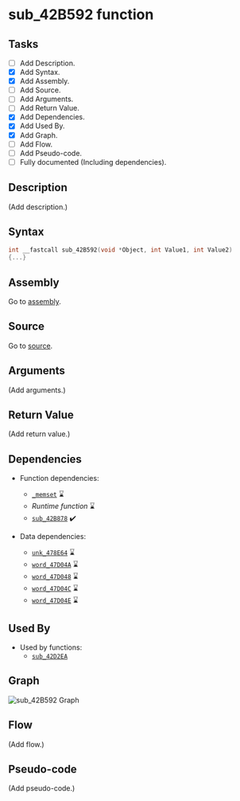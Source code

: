 # sub_42B592 function

## Tasks

- [ ] Add Description.
- [X] Add Syntax.
- [X] Add Assembly.
- [ ] Add Source.
- [ ] Add Arguments.
- [ ] Add Return Value.
- [X] Add Dependencies.
- [X] Add Used By.
- [X] Add Graph.
- [ ] Add Flow.
- [ ] Add Pseudo-code.
- [ ] Fully documented (Including dependencies).

## Description

(Add description.)

## Syntax

```c
int __fastcall sub_42B592(void *Object, int Value1, int Value2)
{...}
```

## Assembly

Go to [assembly](../asm/sub_42B592.asm).

## Source

Go to [source](../cc/sub_42B592.cc).

## Arguments

(Add arguments.)

## Return Value

(Add return value.)

## Dependencies

* Function dependencies:
  * [`_memset`](_memset.md) ⌛
  * *Runtime function* ⌛
  * [`sub_42B878`](sub_42B878.md) ✔️


* Data dependencies:
  * [`unk_478E64`](unk_478E64.md) ⌛
  * [`word_47D04A`](word_47D04A.md) ⌛
  * [`word_47D048`](word_47D048.md) ⌛
  * [`word_47D04C`](word_47D04C.md) ⌛
  * [`word_47D04E`](word_47D04E.md) ⌛

## Used By

* Used by functions:
  * [`sub_42D2EA`](../md/sub_42D2EA.md)

## Graph

![sub_42B592 Graph](../svg/sub_42B592.svg "sub_42B592 Graph")

## Flow

(Add flow.)

## Pseudo-code

(Add pseudo-code.)
